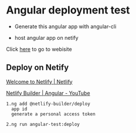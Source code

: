 # Angular deployment test

* Generate this angular app with angular-cli

* host angular app on netify

Click [here](https://peaceful-kalam-120b57.netlify.com/) to go to webisite

## Deploy on Netify

[Welcome to Netlify | Netlify](https://app.netlify.com/)

[Netlify Builder | Angular - YouTube](https://www.youtube.com/watch?v=_bkL-WQnLrE)

```Text
1.ng add @netlify-builder/deploy
  app id
  generate a personal access token
  
2.ng run angular-test:deploy
```


